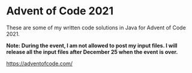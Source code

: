 # Advent of Code 2021

These are some of my written code solutions in Java for Advent of Code 2021.

**Note: During the event, I am not allowed to post my input files. I will release all the input files after December 25 when the event is over.**

https://adventofcode.com/
